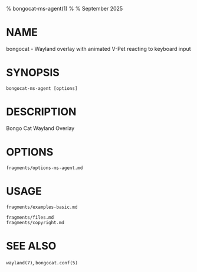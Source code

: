% bongocat-ms-agent(1)
% 
% September 2025

# NAME
bongocat - Wayland overlay with animated V-Pet reacting to keyboard input

# SYNOPSIS
`bongocat-ms-agent [options]`

# DESCRIPTION
Bongo Cat Wayland Overlay

# OPTIONS
```{.include}
fragments/options-ms-agent.md
```

# USAGE
```{.include}
fragments/examples-basic.md
```

```{.include}
fragments/files.md
fragments/copyright.md
```

# SEE ALSO
`wayland(7)`, `bongocat.conf(5)`